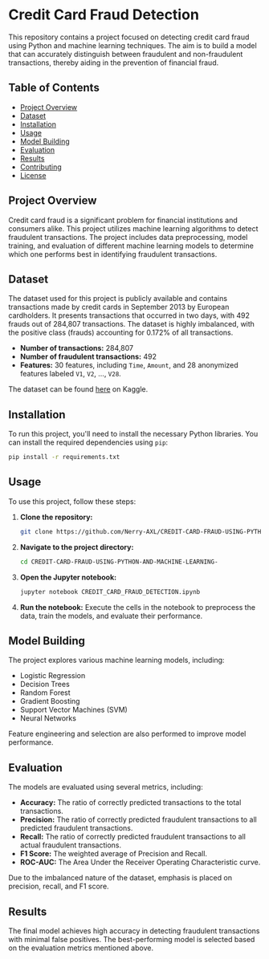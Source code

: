 # Credit Card Fraud Detection

This repository contains a project focused on detecting credit card fraud using Python and machine learning techniques. The aim is to build a model that can accurately distinguish between fraudulent and non-fraudulent transactions, thereby aiding in the prevention of financial fraud.

## Table of Contents

- [Project Overview](#project-overview)
- [Dataset](#dataset)
- [Installation](#installation)
- [Usage](#usage)
- [Model Building](#model-building)
- [Evaluation](#evaluation)
- [Results](#results)
- [Contributing](#contributing)
- [License](#license)

## Project Overview

Credit card fraud is a significant problem for financial institutions and consumers alike. This project utilizes machine learning algorithms to detect fraudulent transactions. The project includes data preprocessing, model training, and evaluation of different machine learning models to determine which one performs best in identifying fraudulent transactions.

## Dataset

The dataset used for this project is publicly available and contains transactions made by credit cards in September 2013 by European cardholders. It presents transactions that occurred in two days, with 492 frauds out of 284,807 transactions. The dataset is highly imbalanced, with the positive class (frauds) accounting for 0.172% of all transactions.

- **Number of transactions:** 284,807
- **Number of fraudulent transactions:** 492
- **Features:** 30 features, including `Time`, `Amount`, and 28 anonymized features labeled `V1`, `V2`, ..., `V28`.

The dataset can be found [here](https://www.kaggle.com/datasets/mlg-ulb/creditcardfraud) on Kaggle.

## Installation

To run this project, you'll need to install the necessary Python libraries. You can install the required dependencies using `pip`:

```bash
pip install -r requirements.txt
```

## Usage

To use this project, follow these steps:

1. **Clone the repository:**

    ```bash
    git clone https://github.com/Nerry-AXL/CREDIT-CARD-FRAUD-USING-PYTHON-AND-MACHINE-LEARNING-.git
    ```

2. **Navigate to the project directory:**

    ```bash
    cd CREDIT-CARD-FRAUD-USING-PYTHON-AND-MACHINE-LEARNING-
    ```

3. **Open the Jupyter notebook:**

    ```bash
    jupyter notebook CREDIT_CARD_FRAUD_DETECTION.ipynb
    ```

4. **Run the notebook:**
   Execute the cells in the notebook to preprocess the data, train the models, and evaluate their performance.

## Model Building

The project explores various machine learning models, including:

- Logistic Regression
- Decision Trees
- Random Forest
- Gradient Boosting
- Support Vector Machines (SVM)
- Neural Networks

Feature engineering and selection are also performed to improve model performance.

## Evaluation

The models are evaluated using several metrics, including:

- **Accuracy:** The ratio of correctly predicted transactions to the total transactions.
- **Precision:** The ratio of correctly predicted fraudulent transactions to all predicted fraudulent transactions.
- **Recall:** The ratio of correctly predicted fraudulent transactions to all actual fraudulent transactions.
- **F1 Score:** The weighted average of Precision and Recall.
- **ROC-AUC:** The Area Under the Receiver Operating Characteristic curve.

Due to the imbalanced nature of the dataset, emphasis is placed on precision, recall, and F1 score.

## Results

The final model achieves high accuracy in detecting fraudulent transactions with minimal false positives. The best-performing model is selected based on the evaluation metrics mentioned above.
